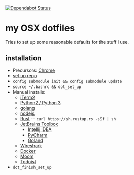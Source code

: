 [![Dependabot Status](https://api.dependabot.com/badges/status?host=github&repo=jwilner/dotfiles)](https://dependabot.com)
# my OSX dotfiles

Tries to set up some reasonable defaults for the stuff I use.

## installation
- Precursors: [Chrome](https://www.google.com/chrome/)
- [set up repo](https://developer.atlassian.com/blog/2016/02/best-way-to-store-dotfiles-git-bare-repo/)
- `config submodule init && config submodule update`
- `source ~/.bashrc && dot_set_up`
- Manual installs:
    - [iTerm2](https://www.iterm2.com/)
    - [Python2 / Python 3](https://www.python.org/downloads/)
    - [golang](https://golang.org/dl/)
    - [nodejs](https://nodejs.org/en/download/)
    - [Rust](https://rustup.rs/) -- `curl https://sh.rustup.rs -sSf | sh`
    - [JetBrains Toolbox](https://www.jetbrains.com/toolbox/app/)
        * [Intellij IDEA](https://www.jetbrains.com/idea/)
        * [PyCharm](https://www.jetbrains.com/pycharm/)
        * [Goland](https://www.jetbrains.com/go/)
    - [Wireshark](https://www.wireshark.org/download.html)
    - [Docker](https://store.docker.com/search?type=edition&offering=community)
    - [Moom](https://itunes.apple.com/us/app/moom/id419330170?mt=12)
    - [Todoist](https://itunes.apple.com/us/app/todoist-organize-your-life/id585829637?mt=12)
- `dot_finish_set_up`
